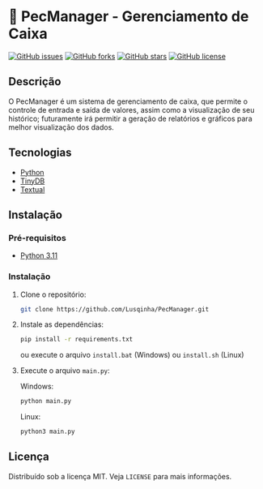 # 💱 PecManager - Gerenciamento de Caixa

[![GitHub issues](https://img.shields.io/github/issues/Lusqinha/PecManager)]()  [![GitHub forks](https://img.shields.io/github/forks/Lusqinha/PecManager)]()  [![GitHub stars](https://img.shields.io/github/stars/Lusqinha/PecManager)]()  [![GitHub license](https://img.shields.io/github/license/Lusqinha/PecManager)]()

## Descrição
O PecManager é um sistema de gerenciamento de caixa, que permite o controle de entrada e saída de valores, assim como a visualização de seu histórico; futuramente irá permitir a geração de relatórios e gráficos para melhor visualização dos dados.

## Tecnologias

- [Python](https://www.python.org/)
- [TinyDB](https://tinydb.readthedocs.io/en/latest/)
- [Textual](https://textual.textualize.io/)

## Instalação

### Pré-requisitos

- [Python 3.11](https://www.python.org/)

### Instalação

1. Clone o repositório:
   ```sh
   git clone https://github.com/Lusqinha/PecManager.git
    ```
2. Instale as dependências:
    ```sh
    pip install -r requirements.txt
    ```
    ou execute o arquivo `install.bat` (Windows) ou `install.sh` (Linux)

3. Execute o arquivo `main.py`:
    
    Windows:
    ```sh
    python main.py
    ```
    Linux:
    ```sh
    python3 main.py
    ```

## Licença

Distribuído sob a licença MIT. Veja `LICENSE` para mais informações.